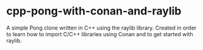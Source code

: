 # cpp-pong-with-conan-and-raylib
A simple Pong clone written in C++ using the raylib library.
Created in order to learn how to import C/C++ libraries using Conan and to get started with raylib.
